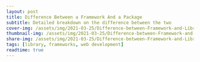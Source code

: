 ```yaml
---
layout: post
title: Difference Between a Framework And a Package
subtitle: Detailed breakdown on the difference between the two
cover-img: /assets/img/2021-03-25/Difference-between-Framework-and-Library-1.png
thumbnail-img: /assets/img/2021-03-25/Difference-between-Framework-and-Library-1.png
share-img: /assets/img/2021-03-25/Difference-between-Framework-and-Library-1.png
tags: [library, frameworks, web development]
readtime: true
---
```

